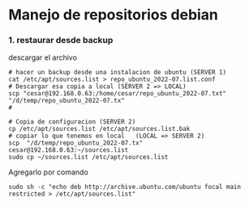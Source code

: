 # Manejo de repositorios debian

### 1. restaurar desde backup

descargar el archivo
```shell
# hacer un backup desde una instalacion de ubuntu (SERVER 1)
cat /etc/apt/sources.list > repo_ubuntu_2022-07.list.conf
# Descargar esa copia a local (SERVER 2 => LOCAL)
scp "cesar@192.168.0.63:/home/cesar/repo_ubuntu_2022-07.txt" "/d/temp/repo_ubuntu_2022-07.tx"
# 
```
```shell
# Copia de configuracion (SERVER 2)
cp /etc/apt/sources.list /etc/apt/sources.list.bak
# copiar lo que tenemos en local   (LOCAL => SERVER 2)
scp  "/d/temp/repo_ubuntu_2022-07.tx" cesar@192.168.0.63:~/sources.list
sudo cp ~/sources.list /etc/apt/sources.list
```

Agregarlo por comando
```shell
sudo sh -c "echo deb http://archive.ubuntu.com/ubuntu focal main restricted > /etc/apt/sources.list"
```

